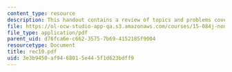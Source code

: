 ```yaml
---
content_type: resource
description: This handout contains a review of topics and problems covered in class.
file: https://ol-ocw-studio-app-qa.s3.amazonaws.com/courses/15-084j-nonlinear-programming-spring-2004/3e3b9450af9468015e445f1d623bdff9_rec10.pdf
file_type: application/pdf
parent_uid: d76fca6e-c662-3575-7b69-4152185f9004
resourcetype: Document
title: rec10.pdf
uid: 3e3b9450-af94-6801-5e44-5f1d623bdff9
---
```

